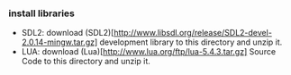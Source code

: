 ### install libraries

* SDL2: download (SDL2)[http://www.libsdl.org/release/SDL2-devel-2.0.14-mingw.tar.gz] development library to this directory and unzip it.
* LUA: download (Lua)[http://www.lua.org/ftp/lua-5.4.3.tar.gz] Source Code to this directory and unzip it.
